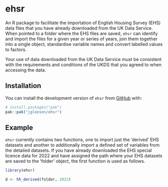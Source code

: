 
<!-- README.md is generated from README.Rmd. Please edit that file -->

# ehsr

<!-- badges: start -->
<!-- badges: end -->

An R package to facilitate the importation of English Housing Survey
(EHS) data files that you have already downloaded from the UK Data
Service. When pointed to a folder where the EHS files are saved, `ehsr`
can identify and import the files for a given year or series of years,
join them together into a single object, standardise variable names and
convert labelled values to factors.

Your use of data downloaded from the UK Data Service must be consistent
with the requirements and conditions of the UKDS that you agreed to when
accessing the data.

## Installation

You can install the development version of `ehsr` from
[GitHub](https://github.com/) with:

``` r
# install.packages("pak")
pak::pak("jgleeson/ehsr")
```

## Example

`ehsr` currently contains two functions, one to import just the
‘derived’ EHS datasets and another to additionally import a defined set
of variables from the detailed datasets. If you have already downloaded
the EHS special licence data for 2022 and have assigned the path where
your EHS datasets are saved to the ‘folder’ object, the first function
is used as follows.

``` r
library(ehsr)

d <- hh_derived(folder, 2022)
```
